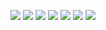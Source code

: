 ![](http://x.imagefapusercontent.com/u/brown%20boss/2737457/197291703/043.jpg)
![](http://x.imagefapusercontent.com/u/brown%20boss/2737457/189006116/044.jpg)
![](http://x.imagefapusercontent.com/u/brown%20boss/2737457/209915991/045.jpg)
![](http://x.imagefapusercontent.com/u/brown%20boss/2737451/1245999700/003.jpg)
![](http://x.imagefapusercontent.com/u/brown%20boss/2737451/114328063/005.jpg)
![](http://x.imagefapusercontent.com/u/brown%20boss/2737451/986109355/006.jpg)
![](http://x.imagefapusercontent.com/u/brown%20boss/2737451/1293915473/011.jpg)
![]()
![]()
![]()
![]()
